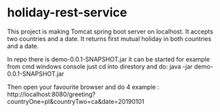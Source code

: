 # holiday-rest-service

This project is making Tomcat spring boot server on localhost.
It accepts two countries and a date. 
It returns first mutual holiday in both countries and a date.

In repo there is demo-0.0.1-SNAPSHOT.jar 
it can be started for example from cmd windows console
just cd into direstory and do:
      java -jar demo-0.0.1-SNAPSHOT.jar
      
Then open your favourite browser and do 4 example :
http://localhost:8080/greeting?countryOne=pl&countryTwo=ca&date=20190101


